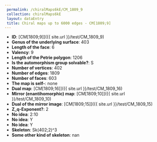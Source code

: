 ```yaml
--- 
 permalink: /chiralMaps6kE/CM_1809_9 
 collection: chiralMaps6kE
 layout: dataEntry
 title: Chiral maps up to 6000 edges - CM[1809;9]
---
```


- **ID**: [CM[1809;9]]({{ site.url }}/test/CM_1809_9)
- **Genus of the underlying surface**: 403
- **Length of the face**: 6
- **Valency**: 9
- **Length of the Petrie polygon**: 1206
- **Is the automorphism group solvable?**: S
- **Number of vertices**: 402
- **Number of edges**: 1809
- **Number of faces**: 603
- **The map is self-**: none
- **Dual map**: [CM[1809;16]]({{ site.url }}/test/CM_1809_16)
- **Mirror (enantihomorphic) map**: [CM[1809;10]]({{ site.url }}/test/CM_1809_10)
- **Dual of the mirror image**: [CM[1809;15]]({{ site.url }}/test/CM_1809_15)
- **Z_q-Exponent?**: 2
- **No idea**:  2:10
- **No idea**: Y
- **No idea**: Y
- **Skeleton**: Sk(402;2)^3
- **Some other kind of skeleton**: nan
